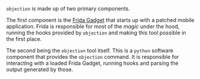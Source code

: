`objection` is made up of two primary components.

The first component is the [Frida Gadget](https://www.frida.re/) that starts up with a patched mobile application. Frida is responsible for most of the _magic_ under the hood, running the hooks provided by `objection` and making this tool possible in the first place.

The second being the `objection` tool itself. This is a `python` software component that provides the `objection` command. It is responsible for interacting with a loaded Frida Gadget, running hooks and parsing the output generated by those.